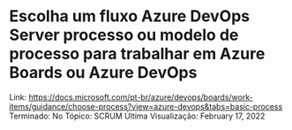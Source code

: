 # Escolha um fluxo Azure DevOps Server processo ou modelo de processo para trabalhar em Azure Boards ou Azure DevOps

Link: https://docs.microsoft.com/pt-br/azure/devops/boards/work-items/guidance/choose-process?view=azure-devops&tabs=basic-process
Terminado: No
Tópico: SCRUM
Última Visualização: February 17, 2022